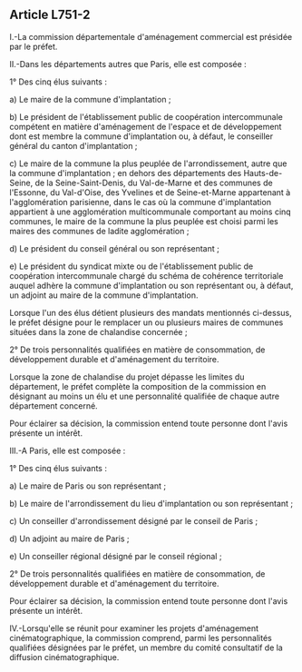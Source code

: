 Article L751-2
----
I.-La commission départementale d'aménagement commercial est présidée par le
préfet.

II.-Dans les départements autres que Paris, elle est composée :

1° Des cinq élus suivants :

a) Le maire de la commune d'implantation ;

b) Le président de l'établissement public de coopération intercommunale
compétent en matière d'aménagement de l'espace et de développement dont est
membre la commune d'implantation ou, à défaut, le conseiller général du canton
d'implantation ;

c) Le maire de la commune la plus peuplée de l'arrondissement, autre que la
commune d'implantation ; en dehors des départements des Hauts-de-Seine, de la
Seine-Saint-Denis, du Val-de-Marne et des communes de l'Essonne, du Val-d'Oise,
des Yvelines et de Seine-et-Marne appartenant à l'agglomération parisienne, dans
le cas où la commune d'implantation appartient à une agglomération
multicommunale comportant au moins cinq communes, le maire de la commune la plus
peuplée est choisi parmi les maires des communes de ladite agglomération ;

d) Le président du conseil général ou son représentant ;

e) Le président du syndicat mixte ou de l'établissement public de coopération
intercommunale chargé du schéma de cohérence territoriale auquel adhère la
commune d'implantation ou son représentant ou, à défaut, un adjoint au maire de
la commune d'implantation.

Lorsque l'un des élus détient plusieurs des mandats mentionnés ci-dessus, le
préfet désigne pour le remplacer un ou plusieurs maires de communes situées dans
la zone de chalandise concernée ;

2° De trois personnalités qualifiées en matière de consommation, de
développement durable et d'aménagement du territoire.

Lorsque la zone de chalandise du projet dépasse les limites du département, le
préfet complète la composition de la commission en désignant au moins un élu et
une personnalité qualifiée de chaque autre département concerné.

Pour éclairer sa décision, la commission entend toute personne dont l'avis
présente un intérêt.

III.-A Paris, elle est composée :

1° Des cinq élus suivants :

a) Le maire de Paris ou son représentant ;

b) Le maire de l'arrondissement du lieu d'implantation ou son représentant ;

c) Un conseiller d'arrondissement désigné par le conseil de Paris ;

d) Un adjoint au maire de Paris ;

e) Un conseiller régional désigné par le conseil régional ;

2° De trois personnalités qualifiées en matière de consommation, de
développement durable et d'aménagement du territoire.

Pour éclairer sa décision, la commission entend toute personne dont l'avis
présente un intérêt.

IV.-Lorsqu'elle se réunit pour examiner les projets d'aménagement
cinématographique, la commission comprend, parmi les personnalités qualifiées
désignées par le préfet, un membre du comité consultatif de la diffusion
cinématographique.
